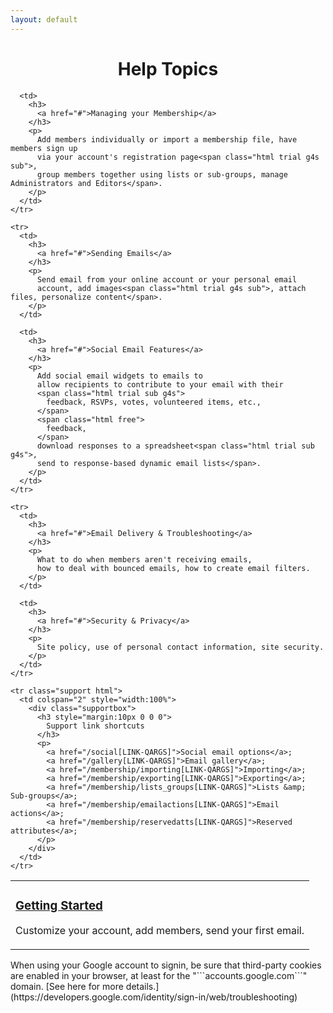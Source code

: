 ```yaml
---
layout: default
---
```


<div id="gv-service-help-topics" class="html" style="width:100%; text-align:center">
  <h1>
    Help Topics
  </h1>
</div>

<div class="tocTable">

  <table style="width:100%">
    <tr>
      <td>
        <h3>
          <a href="#">Getting Started</a>
        </h3>
        <p>
          Customize your account, add members, send your first email.
        </p>
      </td>

      <td>
        <h3>
          <a href="#">Managing your Membership</a>
        </h3>
        <p>
          Add members individually or import a membership file, have members sign up 
          via your account's registration page<span class="html trial g4s sub">, 
          group members together using lists or sub-groups, manage Administrators and Editors</span>.
        </p>
      </td>
    </tr>

    <tr>
      <td>
        <h3>
          <a href="#">Sending Emails</a>
        </h3>
        <p>
          Send email from your online account or your personal email
          account, add images<span class="html trial g4s sub">, attach files, personalize content</span>.
        </p>
      </td>

      <td>
        <h3>
          <a href="#">Social Email Features</a>
        </h3>
        <p>
          Add social email widgets to emails to 
          allow recipients to contribute to your email with their
          <span class="html trial sub g4s">
            feedback, RSVPs, votes, volunteered items, etc., 
          </span>
          <span class="html free">
            feedback,
          </span>
          download responses to a spreadsheet<span class="html trial sub g4s">,
          send to response-based dynamic email lists</span>.
        </p>
      </td>
    </tr>

    <tr>
      <td>
        <h3>
          <a href="#">Email Delivery & Troubleshooting</a>
        </h3>
        <p>
          What to do when members aren't receiving emails, 
          how to deal with bounced emails, how to create email filters.
        </p>
      </td>

      <td>
        <h3>
          <a href="#">Security & Privacy</a>
        </h3>
        <p>
          Site policy, use of personal contact information, site security.
        </p>
      </td>
    </tr>

    <tr class="support html">
      <td colspan="2" style="width:100%">
        <div class="supportbox">
          <h3 style="margin:10px 0 0 0">
            Support link shortcuts 
          </h3>
          <p>
            <a href="/social[LINK-QARGS]">Social email options</a>;
            <a href="/gallery[LINK-QARGS]">Email gallery</a>;
            <a href="/membership/importing[LINK-QARGS]">Importing</a>;
            <a href="/membership/exporting[LINK-QARGS]">Exporting</a>;
            <a href="/membership/lists_groups[LINK-QARGS]">Lists &amp; Sub-groups</a>;
            <a href="/membership/emailactions[LINK-QARGS]">Email actions</a>;
            <a href="/membership/reservedatts[LINK-QARGS]">Reserved attributes</a>;
          </p>
        </div>
      </td>
    </tr>

  </table>

</div>



<div class="adv">
When using your Google account to signin, be sure that third-party
cookies are enabled in your browser, at least for the
"```accounts.google.com```" domain. 
[See here for more details.](https://developers.google.com/identity/sign-in/web/troubleshooting)
</div>
